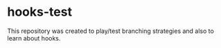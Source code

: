 # hooks-test

This repository was created to play/test branching strategies and also to learn about hooks.
